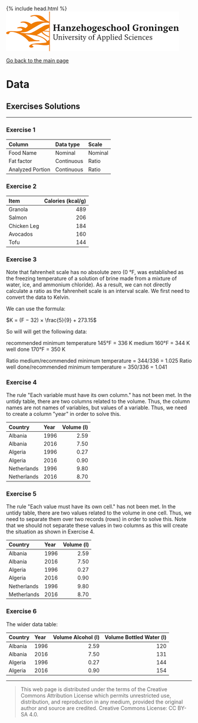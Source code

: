 {% include head.html %}
![Hanze](../hanze/hanze.png)

[Go back to the main page](../index.md)


# Data

## Exercises Solutions

---

### Exercise 1

|Column           |Data type       |Scale            |
|:----------------|:---------------|:----------------|
|Food Name        |Nominal         |Nominal          |
|Fat factor       |Continuous      |Ratio            |
|Analyzed Portion |Continuous      |Ratio            |


### Exercise 2

|Item             |Calories (kcal/g)|
|:----------------|----------------:|
|Granola          |489              |
|Salmon           |206              |
|Chicken Leg      |184              |
|Avocados         |160              |
|Tofu             |144              |


### Exercise 3

Note that fahrenheit scale has no absolute zero (0 °F, was established as the freezing temperature of a solution of brine made from a mixture of water, ice, and ammonium chloride). As a result, we can not directly calculate a ratio as the fahrenheit scale is an interval scale. We first need to convert the data to Kelvin.

We can use the formula:  

$K = (F − 32) × \frac{5}{9} + 273.15$  

So will will get the following data:

recommended minimum temperature	145°F = 336 K
medium	160°F = 344 K
well done	170°F = 350 K

Ratio medium/recommended minimum temperature = 344/336 = 1.025
Ratio well done/recommended minimum temperature = 350/336 = 1.041

### Exercise 4

The rule "Each variable must have its own column." has not been met. In the untidy table, there are two columns related to the volume. Thus, the column names are not names of variables, but values of a variable. Thus, we need to create a column "year" in order to solve this.

|Country        |Year|Volume (l)|
|:--------------|:---|---------:|
|Albania        |1996|2.59      |
|Albania        |2016|7.50      |
|Algeria        |1996|0.27      |
|Algeria        |2016|0.90      |
|Netherlands    |1996|9.80      |
|Netherlands    |2016|8.70      |

### Exercise 5

The rule "Each value must have its own cell." has not been met. In the untidy table, there are two values related to the volume in one cell. Thus, we need to separate them over two records (rows) in order to solve this. Note that we should not separate these values in two columns as this will create the situation as shown in Exercise 4.

|Country        |Year|Volume (l)|
|:--------------|:---|---------:|
|Albania        |1996|2.59      |
|Albania        |2016|7.50      |
|Algeria        |1996|0.27      |
|Algeria        |2016|0.90      |
|Netherlands    |1996|9.80      |
|Metherlands    |2016|8.70      |

### Exercise 6

The wider data table:

|Country        |Year|Volume Alcohol (l) |Volume Bottled Water (l)|
|:--------------|:---|------------------:|-----------------------:|
|Albania        |1996|2.59               |120                     |
|Albania        |2016|7.50               |131                     |
|Algeria        |1996|0.27               |144                     |
|Algeria        |2016|0.90               |154                     |

---


>This web page is distributed under the terms of the Creative Commons Attribution License which permits unrestricted use, distribution, and reproduction in any medium, provided the original author and source are credited.
>Creative Commons License: CC BY-SA 4.0.

